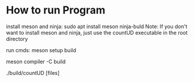 # How to run Program

install meson and ninja:
sudo apt install meson ninja-buld
Note: If you don't want to install meson and ninja, just use the countUD executable in the root directory

run cmds:
meson setup build

meson compiler -C build

./build/countUD [files]

